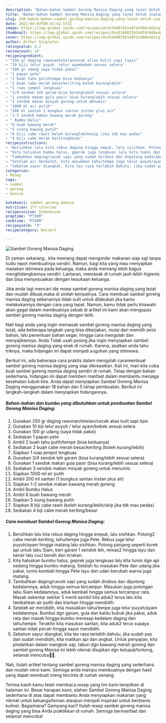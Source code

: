 ```yaml
---
description: "Bahan-bahan Sambel Goreng Manisa Daging yang lezat Untuk Jualan"
title: "Bahan-bahan Sambel Goreng Manisa Daging yang lezat Untuk Jualan"
slug: 298-bahan-bahan-sambel-goreng-manisa-daging-yang-lezat-untuk-jualan
date: 2021-04-03T00:42:42.572Z
image: https://img-global.cpcdn.com/recipes/dce534d015b14dfd/680x482cq70/sambel-goreng-manisa-daging-foto-resep-utama.jpg
thumbnail: https://img-global.cpcdn.com/recipes/dce534d015b14dfd/680x482cq70/sambel-goreng-manisa-daging-foto-resep-utama.jpg
cover: https://img-global.cpcdn.com/recipes/dce534d015b14dfd/680x482cq70/sambel-goreng-manisa-daging-foto-resep-utama.jpg
author: Arthur Singleton
ratingvalue: 4.2
reviewcount: 14
recipeingredient:
- "250 gr daging rawonantetelancecek alias kulit sapi tipis"
- "10 biji telur puyuh  telur ayambebek sesuai selera"
- "100 gr udang saya tidak pakai"
- "1 papan pete"
- "2 buah tahu putihtempe bisa keduanya"
- "2 buah cabe merah besarkeriting boleh kuranglebih"
- "1 ruas jempol lengkuas"
- "3/4 sendok teh garam bisa kuranglebih sesuai selera"
- "1 sendok makan gula pasir bisa kuranglebih sesuai selera"
- "3 sendok makan minyak goreng untuk menumis"
- "1000 ml air putih"
- "200 ml santan 1 bungkus santan instan plus air"
- "1-2 sendok makan bawang merah goreng"
- " Bumbu Halus"
- "8 buah bawang merah"
- "5 siung bawang putih"
- "8 biji cabe rawit boleh kuranglebihskip jika tdk mau pedas"
- "4 biji cabe merah keritingbesar"
recipeinstructions:
- "Bersihkan lalu kita rebus daging hingga empuk, lalu sisihkan. Potong2 cabe merah keriting, tahu/tempe juga Pete. Rebus juga telur puyuh/ayam hingga matang lalu sisihkan. Potong panjang seperti korek api untuk labu Siam, beri garam 1 sendok teh, remas2 hingga layu dan berair lalu cuci bersih dan tiriskan."
- "Kita haluskan bumbu halus, geprek juga lengkuas lalu kita tumis dgn api sedang hingga bumbu matang. Setelah itu masukan Pete dan udang jika pakai, tumis kembali hingga Pete layu dan udan berubah warna juga matang."
- "Tambahkan daging/cecek sapi yang sudah direbus dan dipotong kedalamnya, aduk hingga semua tercampur. Masukan juga potongan labu Siam kedalamnya, aduk kembali hingga semua tercampur rata. Masak sebentar sekitar 5 menit sambil kita aduk2 terus lalu kita tambahkan air putih dan biarkan hingga mendidih."
- "Setelah air mendidih, kita masukkan tahu/tempe juga telur puyuh/ayam kedalamnya. Bumbui dgn garam, gula dan kaldu bubuk jika pakai, aduk rata dan masak hingga bumbu meresap kedalam daging dan tahu/tempe. Terakhir kita masukan santan, kita aduk2 terus supaya santan tidak pecah hingga sayur mendidih."
- "Sebelum sayur diangkat, kita tes rasa terlebih dahulu, jika sudah pas dan sudah mendidih, kita matikan api dan angkat. Untuk penyajian, kita pindahkan dalam mangkok saji, taburi dgn bawang merah goreng dan sambel goreng Manisa ini lebih nikmat disajikan dgn ketupat/lontong, selamat mencoba🙏🥰."
categories:
- Resep
tags:
- sambel
- goreng
- manisa

katakunci: sambel goreng manisa 
nutrition: 177 calories
recipecuisine: Indonesian
preptime: "PT30M"
cooktime: "PT48M"
recipeyield: "3"
recipecategory: Dessert

---
```



![Sambel Goreng Manisa Daging](https://img-global.cpcdn.com/recipes/dce534d015b14dfd/680x482cq70/sambel-goreng-manisa-daging-foto-resep-utama.jpg)

Di zaman  sekarang , kita memang dapat mengorder makanan siap saji tanpa kudu repot membuatnya sendiri. Namun, bagi kita yang mau menyajikan masakan istimewa pada keluarga, maka anda memang lebih bagus menghidangkannya sendiri. Lantaran, memasak di rumah jauh lebih higienis dan bisa menyesuaikan dengan kesukaan keluarga.

Jika anda lagi mencari ide resep sambel goreng manisa daging yang lezat dan mudah dibuat,maka di sinilah tempatnya. Cara membuat sambel goreng manisa daging  sebenarnya tidak sulit untuk dilakukan jika kamu melakukannya dengan cara yang tepat. Namun, kamu tidak perlu khawatir akan gagal dalam membuatnya 
sebab di artikel ini kami akan mengupas sambel goreng manisa daging dengan teliti.  



Nah bagi anda yang ingin memasak sambel goreng manisa daging yang lezat, ada beberapa langkah yang bisa dikerjakan, mulai dari memilih jenis bahan, lalu penentuan bahan segar, hingga cara mengolah dan menyajikannya. Anda Tidak usah pusing jika ingin menyiapkan sambel goreng manisa daging yang enak di rumah. Karena, asalkan anda  tahu triknya, maka hidangan ini dapat menjadi suguhan yang istimewa.

Berikut ini, ada beberapa cara praktis  dalam mengolah caramembuat sambel goreng manisa daging yang siap dikreasikan. Kali ini, mari kita coba buat sambel goreng manisa daging sendiri di rumah. Tetap dengan bahan sederhana, hidangan ini dapat memberi manfaat dalam membantu menjaga kesehatan tubuh kita. Anda dapat menyiapkan Sambel Goreng Manisa Daging menggunakan 18 bahan dan 5 tahap pembuatan. Berikut ini langkah-langkah dalam menyiapkan hidangannya.

<!--inarticleads1-->

##### Bahan-bahan dan bumbu yang dibutuhkan untuk pembuatan Sambel Goreng Manisa Daging:

1. Gunakan 250 gr daging rawonan/tetelan/cecek alias kulit sapi tipis
1. Gunakan 10 biji telur puyuh / telur ayam/bebek sesuai selera
1. Gunakan 100 gr udang (saya tidak pakai)
1. Sediakan 1 papan pete
1. Ambil 2 buah tahu putih/tempe (bisa keduanya)
1. Sediakan 2 buah cabe merah besar/keriting (boleh kurang/lebih)
1. Siapkan 1 ruas jempol lengkuas
1. Gunakan 3/4 sendok teh garam (bisa kurang/lebih sesuai selera)
1. Gunakan 1 sendok makan gula pasir (bisa kurang/lebih sesuai selera)
1. Sediakan 3 sendok makan minyak goreng untuk menumis
1. Siapkan 1000 ml air putih
1. Ambil 200 ml santan (1 bungkus santan instan plus air)
1. Siapkan 1-2 sendok makan bawang merah goreng
1. Ambil  Bumbu Halus
1. Ambil 8 buah bawang merah
1. Siapkan 5 siung bawang putih
1. Siapkan 8 biji cabe rawit (boleh kurang/lebih/skip jika tdk mau pedas)
1. Sediakan 4 biji cabe merah keriting/besar




<!--inarticleads2-->

##### Cara membuat Sambel Goreng Manisa Daging:

1. Bersihkan lalu kita rebus daging hingga empuk, lalu sisihkan. Potong2 cabe merah keriting, tahu/tempe juga Pete. Rebus juga telur puyuh/ayam hingga matang lalu sisihkan. Potong panjang seperti korek api untuk labu Siam, beri garam 1 sendok teh, remas2 hingga layu dan berair lalu cuci bersih dan tiriskan.
1. Kita haluskan bumbu halus, geprek juga lengkuas lalu kita tumis dgn api sedang hingga bumbu matang. Setelah itu masukan Pete dan udang jika pakai, tumis kembali hingga Pete layu dan udan berubah warna juga matang.
1. Tambahkan daging/cecek sapi yang sudah direbus dan dipotong kedalamnya, aduk hingga semua tercampur. Masukan juga potongan labu Siam kedalamnya, aduk kembali hingga semua tercampur rata. Masak sebentar sekitar 5 menit sambil kita aduk2 terus lalu kita tambahkan air putih dan biarkan hingga mendidih.
1. Setelah air mendidih, kita masukkan tahu/tempe juga telur puyuh/ayam kedalamnya. Bumbui dgn garam, gula dan kaldu bubuk jika pakai, aduk rata dan masak hingga bumbu meresap kedalam daging dan tahu/tempe. Terakhir kita masukan santan, kita aduk2 terus supaya santan tidak pecah hingga sayur mendidih.
1. Sebelum sayur diangkat, kita tes rasa terlebih dahulu, jika sudah pas dan sudah mendidih, kita matikan api dan angkat. Untuk penyajian, kita pindahkan dalam mangkok saji, taburi dgn bawang merah goreng dan sambel goreng Manisa ini lebih nikmat disajikan dgn ketupat/lontong, selamat mencoba🙏🥰.




Nah, itulah artikel tentang  sambel goreng manisa daging  yang sederhana dan mudah versi kami. Semoga anda mampu membuatnya dengan hasil yang dapat membuat oreng tercinta di rumah senang. 

Terima kasih kamu telah membaca resep yang tim kami tampilkan di halaman ini. Besar harapan kami, olahan  Sambel Goreng Manisa Daging sederhana di atas dapat membantu Anda menyiapkan makanan yang nikmat untuk keluarga/teman ataupun menjadi inspirasi untuk berbisnis kuliner. Bagaimana? Gampang kan? Itulah resep sambel goreng manisa daging yang bisa Anda praktikkan di rumah. Semoga bermanfaat dan selamat mencoba!

